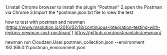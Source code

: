 1.install Chrome browser to install the plugin "Postman"
2.open the Postman via Chrome
3.Import the *postman.json.txt file to view the test


how to test with postman and newman
(https://www.msolution.io/2016/02/18/continuous-integration-testing-with-jenkins-newman-and-postman/ )
https://github.com/postmanlabs/newman/


newman run Cloudzen.User.postman_collection.json --environment  192.168.0.11.postman_environment.json
